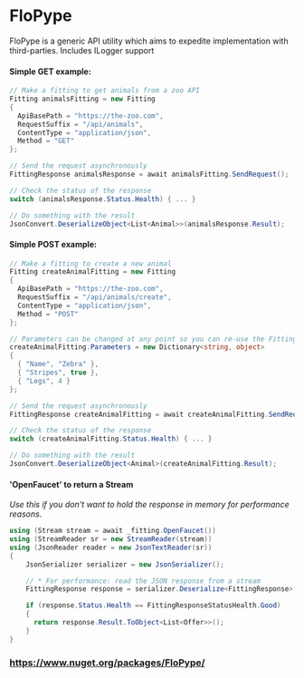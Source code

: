 # FloPype
FloPype is a generic API utility which aims to expedite implementation with third-parties. Includes ILogger support

#### Simple GET example:
```` C#
// Make a fitting to get animals from a zoo API
Fitting animalsFitting = new Fitting
{
  ApiBasePath = "https://the-zoo.com",
  RequestSuffix = "/api/animals",
  ContentType = "application/json",
  Method = "GET"
};

// Send the request asynchronously 
FittingResponse animalsResponse = await animalsFitting.SendRequest();

// Check the status of the response
switch (animalsResponse.Status.Health) { ... }

// Do something with the result
JsonConvert.DeserializeObject<List<Animal>>(animalsResponse.Result);
````
#### Simple POST example:
```` C#
// Make a fitting to create a new animal
Fitting createAnimalFitting = new Fitting
{
  ApiBasePath = "https://the-zoo.com",
  RequestSuffix = "/api/animals/create",
  ContentType = "application/json",
  Method = "POST"
};

// Parameters can be changed at any point so you can re-use the Fitting
createAnimalFitting.Parameters = new Dictionary<string, object>
{
  { "Name", "Zebra" },
  { "Stripes", true },
  { "Legs", 4 }
};

// Send the request asynchronously 
FittingResponse createAnimalFitting = await createAnimalFitting.SendRequest();

// Check the status of the response
switch (createAnimalFitting.Status.Health) { ... }

// Do something with the result
JsonConvert.DeserializeObject<Animal>(createAnimalFitting.Result);
````
#### 'OpenFaucet' to return a Stream
*Use this if you don't want to hold the response in memory for performance reasons.*
````C#
using (Stream stream = await _fitting.OpenFaucet())
using (StreamReader sr = new StreamReader(stream))
using (JsonReader reader = new JsonTextReader(sr))
{
    JsonSerializer serializer = new JsonSerializer();

    // * For performance: read the JSON response from a stream
    FittingResponse response = serializer.Deserialize<FittingResponse>(reader);

    if (response.Status.Health == FittingResponseStatusHealth.Good)
    {
      return response.Result.ToObject<List<Offer>>();
    }
}
````
### https://www.nuget.org/packages/FloPype/
